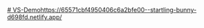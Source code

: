 [# VS-Demo](https://65571cbf4950406c6a2bfe00--startling-bunny-d698fd.netlify.app/)https://65571cbf4950406c6a2bfe00--startling-bunny-d698fd.netlify.app/
